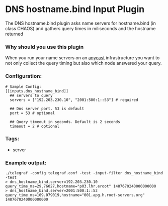# DNS hostname.bind Input Plugin

The DNS hostname.bind plugin asks name servers for hostname.bind (in class CHAOS)
and gathers query times in miliseconds and the hostname returned

### Why should you use this plugin
When you run your name servers on an [anycast]((https://en.wikipedia.org/wiki/Anycast))
infrastructure you want to not only collect the query timing but also which node answered your query.

### Configuration:

```
# Sample Config:
[[inputs.dns_hostname_bind]]
  ## servers to query
  servers = ["192.203.230.10", "2001:500:1::53"] # required

  ## Dns server port. 53 is default
  port = 53 # optional

  ## Query timeout in seconds. Default is 2 seconds
  timeout = 2 # optional
```

### Tags:

- server

### Example output:

```
./telegraf -config telegraf.conf -test -input-filter dns_hostname_bind -test
> dns_hostname_bind,server=192.203.230.10 query_time_ms=29.76027,hostname="p03.lhr.eroot" 1487670240000000000
> dns_hostname_bind,server=2001:500:1::53 query_time_ms=109.079019,hostname="001.apg.h.root-servers.org" 1487670240000000000
```
